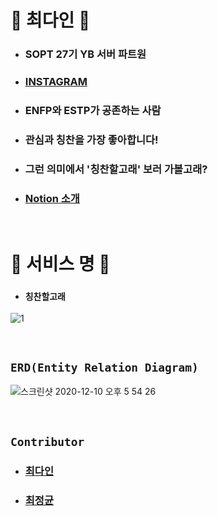 # 💙 최다인 💙

- ### SOPT 27기 YB 서버 파트원
- ### [INSTAGRAM](https://www.instagram.com/chedda_92/)
- ### ENFP와 ESTP가 공존하는 사람
- ### 관심과 칭찬을 가장 좋아합니다!
- ### 그런 의미에서 '칭찬할고래' 보러 가볼고래?
- ### [Notion 소개](https://www.notion.so/8cafb7768caa4b8c9cbf8e2e8d8b3361)

<br>

# 🐋 서비스 명 🐋

- ### `칭찬할고래`

![1](https://user-images.githubusercontent.com/45676906/99889339-71735600-2c97-11eb-8865-9c3a9d4783fd.png)

<br>

## `ERD(Entity Relation Diagram)`

![스크린샷 2020-12-10 오후 5 54 26](https://user-images.githubusercontent.com/45676906/101749156-bf4de200-3b10-11eb-8d1a-7174b6b6dec3.png)


<br>

## `Contributor`

- ### [최다인](https://github.com/Chedda98)
- ### [최정균](https://github.com/wjdrbs96)
